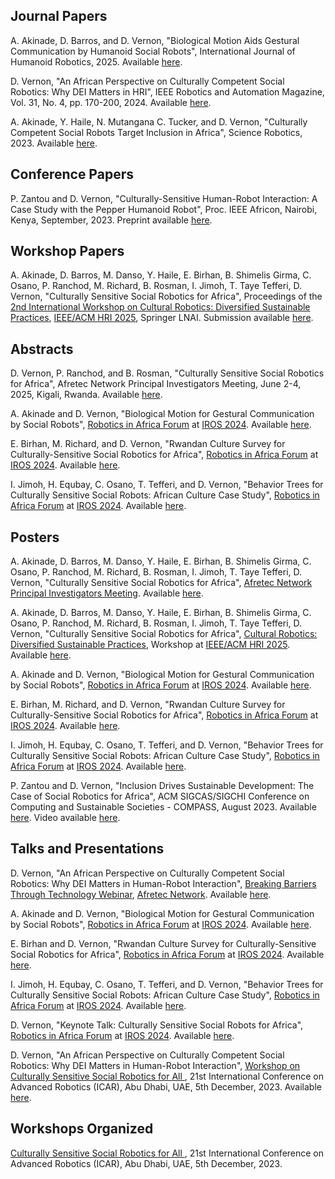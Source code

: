## Journal Papers

A. Akinade, D. Barros, and D. Vernon, "Biological Motion Aids Gestural Communication by Humanoid Social Robots", International Journal of Humanoid Robotics, 2025. Available [here](https://cssr4africa.github.io/publications/2025_Akinade_Barros_Vernon.pdf).

D. Vernon, "An African Perspective on Culturally Competent Social Robotics: Why DEI Matters in HRI", IEEE Robotics and Automation Magazine, Vol. 31, No. 4, pp. 170-200, 2024. Available [here](https://cssr4africa.github.io/publications/2024_Vernon.pdf).

A. Akinade, Y. Haile, N. Mutangana C. Tucker, and D. Vernon, "Culturally Competent Social Robots Target Inclusion in Africa", Science Robotics, 2023.  Available [here](https://cssr4africa.github.io/publications/2023_Akinade_et_al.pdf).


## Conference Papers

P. Zantou and D. Vernon, "Culturally-Sensitive Human-Robot Interaction: A Case Study with the Pepper Humanoid Robot", Proc. IEEE Africon, Nairobi, Kenya, September, 2023. Preprint available [here](https://cssr4africa.github.io/publications/2023_Zantou_Vernon_Africon.pdf).


## Workshop Papers

A. Akinade, D. Barros, M. Danso, Y. Haile, E. Birhan, B. Shimelis Girma, C. Osano, P. Ranchod, M. Richard, B. Rosman, I. Jimoh, T. Taye Tefferi, D. Vernon, "Culturally Sensitive Social Robotics for Africa", Proceedings of the [2nd International Workshop on Cultural Robotics: Diversified Sustainable Practices](https://www.culturebots.org/),  [IEEE/ACM HRI 2025](https://humanrobotinteraction.org/2025/), Springer LNAI. Submission available [here](https://cssr4africa.github.io/publications/2025_Akinade_et_al.pdf).


## Abstracts

D. Vernon, P. Ranchod, and B. Rosman, "Culturally Sensitive Social Robotics for Africa", Afretec Network Principal Investigators Meeting, June 2-4, 2025, Kigali, Rwanda. Available [here](https://cssr4africa.github.io/abstracts/2025_CSSR4Africa_PI_Meeting_Abstract.pdf).  

A. Akinade and D. Vernon, "Biological Motion for Gestural Communication by Social Robots", [Robotics in Africa Forum](https://africarobotics.github.io/iros2024/) at [IROS 2024](https://iros2024-abudhabi.org/). Available [here](https://cssr4africa.github.io/abstracts/2024_Robotics_in_Africa_Forum_IROS_Akinade_Vernon_abstract.pdf).  

E. Birhan, M. Richard, and D. Vernon, "Rwandan Culture Survey for Culturally-Sensitive Social Robotics for Africa", [Robotics in Africa Forum](https://africarobotics.github.io/iros2024/) at [IROS 2024](https://iros2024-abudhabi.org/). Available [here](https://cssr4africa.github.io/abstracts/2024_Robotics_in_Africa_Forum_IROS_Birhan_et_al_abstract.pdf).  

I. Jimoh, H. Equbay, C. Osano, T. Tefferi, and D. Vernon, "Behavior Trees for Culturally Sensitive Social Robots: African Culture Case Study", [Robotics in Africa Forum](https://africarobotics.github.io/iros2024/) at [IROS 2024](https://iros2024-abudhabi.org/). Available [here](https://cssr4africa.github.io/abstracts/2024_Robotics_in_Africa_Forum_IROS_Jimoh_et_al_abstract.pdf).  


## Posters

A. Akinade, D. Barros, M. Danso, Y. Haile, E. Birhan, B. Shimelis Girma, C. Osano, P. Ranchod, M. Richard, B. Rosman, I. Jimoh, T. Taye Tefferi, D. Vernon, "Culturally Sensitive Social Robotics for Africa", [Afretec Network Principal Investigators Meeting](https://engineering.cmu.edu/afretec/events/2025/06/02-04-pi-meeting.html). Available [here](https://cssr4africa.github.io/posters/2025_CSSR4Africa_PI_Meeting_Poster.pdf).  

A. Akinade, D. Barros, M. Danso, Y. Haile, E. Birhan, B. Shimelis Girma, C. Osano, P. Ranchod, M. Richard, B. Rosman, I. Jimoh, T. Taye Tefferi, D. Vernon, "Culturally Sensitive Social Robotics for Africa", [Cultural Robotics: Diversified Sustainable Practices](https://www.culturebots.org/), Workshop at [IEEE/ACM HRI 2025](https://humanrobotinteraction.org/2025/). Available [here](https://cssr4africa.github.io/posters/2025_Cultural_Robotics_Workshop_Akinade_et_al_poster.pdf).  

A. Akinade and D. Vernon, "Biological Motion for Gestural Communication by Social Robots", [Robotics in Africa Forum](https://africarobotics.github.io/iros2024/) at [IROS 2024](https://iros2024-abudhabi.org/). Available [here](https://cssr4africa.github.io/posters/2024_Robotics_in_Africa_Forum_IROS_Akinade_Vernon_poster.pdf).  

E. Birhan, M. Richard, and D. Vernon, "Rwandan Culture Survey for Culturally-Sensitive Social Robotics for Africa", [Robotics in Africa Forum](https://africarobotics.github.io/iros2024/) at [IROS 2024](https://iros2024-abudhabi.org/). Available [here](https://cssr4africa.github.io/posters/2024_Robotics_in_Africa_Forum_IROS_Birhan_et_al_poster.pdf).  

I. Jimoh, H. Equbay, C. Osano, T. Tefferi, and D. Vernon, "Behavior Trees for Culturally Sensitive Social Robots: African Culture Case Study", [Robotics in Africa Forum](https://africarobotics.github.io/iros2024/) at [IROS 2024](https://iros2024-abudhabi.org/). Available [here](https://cssr4africa.github.io/posters/2024_Robotics_in_Africa_Forum_IROS_Jimoh_et_al_poster.pdf).  

P. Zantou and D. Vernon, "Inclusion Drives Sustainable Development: The Case of Social Robotics for Africa", ACM SIGCAS/SIGCHI Conference on Computing and Sustainable Societies - COMPASS, August 2023. Available [here](https://cssr4africa.github.io/posters/2023_Zantou_Vernon_COMPASS.pdf). Video available [here](https://cssr4africa.github.io/videos/COMPASS_2023.mp4).


## Talks and Presentations

D. Vernon, "An African Perspective on Culturally Competent Social Robotics:  Why DEI Matters in Human-Robot Interaction", [Breaking Barriers Through Technology Webinar](https://engineering.cmu.edu/afretec/events/2025/02/26-vernon-seminar.html), [Afretec Network](https://engineering.cmu.edu/afretec/index.html). Available [here](https://cssr4africa.github.io/presentations/2025_Afretec_Breaking_Barriers_Webinar.pdf).  

A. Akinade and D. Vernon, "Biological Motion for Gestural Communication by Social Robots", [Robotics in Africa Forum](https://africarobotics.github.io/iros2024/) at [IROS 2024](https://iros2024-abudhabi.org/). Available [here](https://cssr4africa.github.io/presentations/2024_Robotics_in_Africa_Forum_IROS_Akinade_Vernon_lightning_presentation.pdf).  

E. Birhan and D. Vernon, "Rwandan Culture Survey for Culturally-Sensitive Social Robotics for Africa", [Robotics in Africa Forum](https://africarobotics.github.io/iros2024/) at [IROS 2024](https://iros2024-abudhabi.org/). Available [here](https://cssr4africa.github.io/presentations/2024_Robotics_in_Africa_Forum_IROS_Birhan_Vernon_lightning_presentation.pdf).  

I. Jimoh, H. Equbay, C. Osano, T. Tefferi, and D. Vernon, "Behavior Trees for Culturally Sensitive Social Robots: African Culture Case Study", [Robotics in Africa Forum](https://africarobotics.github.io/iros2024/) at [IROS 2024](https://iros2024-abudhabi.org/). Available [here](https://cssr4africa.github.io/presentations/2024_Robotics_in_Africa_Forum_IROS_Jimoh_et_al_lightning_presentation.pdf).  

D. Vernon, "Keynote Talk: Culturally Sensitive Social Robots for Africa", [Robotics in Africa Forum](https://africarobotics.github.io/iros2024/) at [IROS 2024](https://iros2024-abudhabi.org/). Available [here](https://cssr4africa.github.io/presentations/2024_Robotics_in_Africa_Forum_IROS_Vernon_keynote_presentation.pdf).  

D. Vernon, "An African Perspective on Culturally Competent Social Robotics: Why DEI Matters in Human-Robot Interaction", [Workshop on Culturally Sensitive Social Robotics for All ](http://www.vernon.eu/ICAR2023_Workshop.htm), 21st International Conference on Advanced Robotics (ICAR), Abu Dhabi, UAE, 5th December, 2023. Available [here](https://cssr4africa.github.io/presentations/2023_Workshop_DEI_Talk_ICAR.pdf).  


## Workshops Organized

[Culturally Sensitive Social Robotics for All ](http://www.vernon.eu/ICAR2023_Workshop.htm), 21st International Conference on Advanced Robotics (ICAR), Abu Dhabi, UAE, 5th December, 2023.